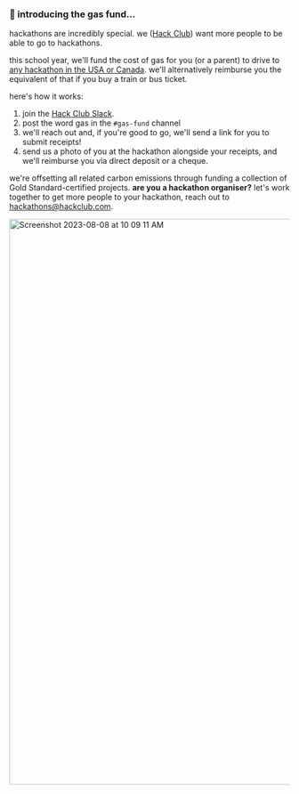 ### **🚗 introducing the gas fund...**

hackathons are incredibly special. we ([Hack Club](https://hackclub.com/)) want more people to be able to go to hackathons.

this school year, we'll fund the cost of gas for you (or a parent) to drive to  [any hackathon in the USA or Canada](https://hackathons.hackclub.com/). we'll alternatively reimburse you the equivalent of that if you buy a train or bus ticket.

here's how it works:

1.  join the  [Hack Club Slack](https://hackclub.com/slack).
2.  post the word gas in the `#gas-fund` channel
3.  we'll reach out and, if you're good to go, we'll send a link for you to submit receipts!
4.  send us a photo of you at the hackathon alongside your receipts, and we'll reimburse you via direct deposit or a cheque.

we're offsetting all related carbon emissions through funding a collection of Gold Standard-certified projects.  **are you a hackathon organiser?**  let's work together to get more people to your hackathon, reach out to  [hackathons@hackclub.com](mailto:hackathons@hackclub.com).

<img width="1017" alt="Screenshot 2023-08-08 at 10 09 11 AM" src="https://github.com/hackclub/gas-fund/assets/39828164/542ec9cb-ffda-4dfa-865c-790b9ab8ccc6">
